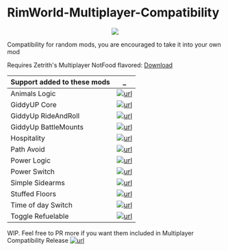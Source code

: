 # RimWorld-Multiplayer-Compatibility

<p align="center">
  <img src="https://raw.githubusercontent.com/notfood/RimWorld-Multiplayer-Compatibility/master/About/Preview.png">
</p>

Compatibility for random mods, you are encouraged to take it into your own mod

Requires Zetrith's Multiplayer NotFood flavored: [Download](https://github.com/notfood/RimWorld-Multiplayer/releases)


Support added to these mods | _
--- | ---
Animals Logic        | [![url][repo]](https://github.com/quicksilverfox/RimworldMods/tree/master/AnimalsLogic)
GiddyUP Core         | [![url][repo]](https://github.com/rheirman/GiddyUpCore)
GiddyUp RideAndRoll  | [![url][repo]](https://github.com/rheirman/GiddyUpRideAndRoll)
GiddyUp BattleMounts | [![url][repo]](https://github.com/rheirman/battlemounts)
Hospitality          | [![url][repo]](https://github.com/OrionFive/Hospitality)
Path Avoid           | [![url][repo]](https://github.com/KiameV/rimworld-pathavoid)
Power Logic          | [![url][steam]](https://steamcommunity.com/sharedfiles/filedetails/?id=812653710)
Power Switch         | [![url][repo]](https://github.com/HaploX1/RimWorld-PowerSwitch)
Simple Sidearms      | [![url][repo]](https://github.com/PeteTimesSix/SimpleSidearms)
Stuffed Floors       | [![url][repo]](https://github.com/FluffierThanThou/StuffedFloors)
Time of day Switch   | [![url][repo]](https://bitbucket.org/merthsoft/timeofdayswitch)
Toggle Refuelable    | [![url][steam]](https://steamcommunity.com/sharedfiles/filedetails/?id=1570308352)


WIP. Feel free to PR more if you want them included in Multiplayer Compatibility Release [![url][steam]](https://steamcommunity.com/sharedfiles/filedetails/?id=1629973374)

[repo]: https://i.imgur.com/lMH6WZV.png
[steam]: https://i.imgur.com/XEAiSka.png
